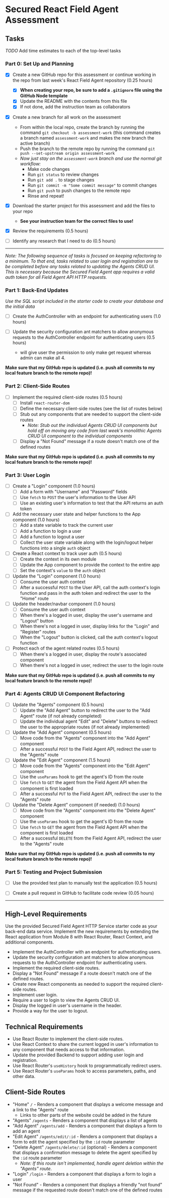 
# Secured React Field Agent Assessment

## Tasks

_TODO_ Add time estimates to each of the top-level tasks

### Part 0: Set Up and Planning

* [x] Create a new GitHub repo for this assessment or continue working in the repo from last week's React Field Agent repository (0.25 hours)
  * [x] **When creating your repo, be sure to add a `.gitignore` file using the GitHub Node template**
  *[x] Update the README with the contents from this file
  * [x] If not done, add the instruction team as collaborators

* [x] Create a new branch for all work on the assessment
  * From within the local repo, create the branch by running the command `git checkout -b assessment-work` (this command creates a branch named `assessment-work` and makes the new branch the active branch)
  * Push the branch to the remote repo by running the command `git push --set-upstream origin assessment-work`
  * _Now just stay on the `assessment-work` branch and use the normal git workflow:_
    * Make code changes
    * Run `git status` to review changes
    * Run `git add .` to stage changes
    * Run `git commit -m "Some commit message"` to commit changes
    * Run `git push` to push changes to the remote repo
    * Rinse and repeat!

* [x] Download the starter project for this assessment and add the files to your repo
  * **See your instruction team for the correct files to use!**

* [x] Review the requirements (0.5 hours)

* [ ] Identify any research that I need to do (0.5 hours)

---

_Note: The following sequence of tasks is focused on keeping refactoring to a minimum. To that end, tasks related to user login and registration are to be completed before any tasks related to updating the Agents CRUD UI. This is necessary because the Secured Field Agent app requires a valid auth token for all Field Agent API HTTP requests._

### Part 1: Back-End Updates

_Use the SQL script included in the starter code to create your database and the initial data_

* [ ] Create the AuthController with an endpoint for authenticating users (1.0 hours)

* [ ] Update the security configuration ant matchers to allow anonymous requests to the AuthController endpoint for authenticating users (0.5 hours)
  - will give user the permission to only make get request whereas admin can make all 4. 

**Make sure that my GitHub repo is updated (i.e. push all commits to my local feature branch to the remote repo)!**

### Part 2: Client-Side Routes

* [ ] Implement the required client-side routes (0.5 hours)
  * [ ] Install `react-router-dom`
  * [ ] Define the necessary client-side routes (see the list of routes below)
  * [ ] Stub out any components that are needed to support the client-side routes
    * _Note: Stub out the individual Agents CRUD UI components but hold off on moving any code from last week's monolithic Agents CRUD UI component to the individual components_
  * [ ] Display a "Not Found" message if a route doesn't match one of the defined routes

**Make sure that my GitHub repo is updated (i.e. push all commits to my local feature branch to the remote repo)!**

### Part 3: User Login

* [ ] Create a "Login" component (1.0 hours)
  * [ ] Add a form with "Username" and "Password" fields
  * [ ] Use `fetch` to `POST` the user's information to the User API
  * [ ] Use an existing user's information to test that the API returns an auth token

* [ ] Add the necessary user state and helper functions to the App component (1.0 hours)
  * [ ] Add a state variable to track the current user
  * [ ] Add a function to login a user
  * [ ] Add a function to logout a user
  * [ ] Collect the user state variable along with the login/logout helper functions into a single `auth` object

* [ ] Create a React context to track user auth (0.5 hours)
  * [ ] Create the context in its own module
  * [ ] Update the App component to provide the context to the entire app
  * [ ] Set the context's `value` to the `auth` object

* [ ] Update the "Login" component (1.0 hours)
  * [ ] Consume the user auth context
  * [ ] After a successful `POST` to the User API, call the auth context's login function and pass in the auth token and redirect the user to the "Home" route

* [ ] Update the header/navbar component (1.0 hours)
  * [ ] Consume the user auth context
  * [ ] When there's a logged in user, display the user's username and "Logout" button
  * [ ] When there's not a logged in user, display links for the "Login" and "Register" routes
  * [ ] When the "Logout" button is clicked, call the auth context's logout function

* [ ] Protect each of the agent related routes (0.5 hours)
  * [ ] When there's a logged in user, display the route's associated component
  * [ ] When there's not a logged in user, redirect the user to the login route

**Make sure that my GitHub repo is updated (i.e. push all commits to my local feature branch to the remote repo)!**

### Part 4: Agents CRUD UI Component Refactoring

* [ ] Update the "Agents" component (0.5 hours)
  * [ ] Update the "Add Agent" button to redirect the user to the "Add Agent" route (if not already completed)
  * [ ] Update the individual agent "Edit" and "Delete" buttons to redirect the user to the appropriate routes (if not already implemented)

* [ ] Update the "Add Agent" component (0.5 hours)
  * [ ] Move code from the "Agents" component into the "Add Agent" component
  * [ ] After a successful `POST` to the Field Agent API, redirect the user to the "Agents" route

* [ ] Update the "Edit Agent" component (1.5 hours)
  * [ ] Move code from the "Agents" component into the "Edit Agent" component
  * [ ] Use the `useParams` hook to get the agent's ID from the route
  * [ ] Use `fetch` to `GET` the agent from the Field Agent API when the component is first loaded
  * [ ] After a successful `PUT` to the Field Agent API, redirect the user to the "Agents" route

* [ ] Update the "Delete Agent" component (if needed) (1.0 hours)
  * [ ] Move code from the "Agents" component into the "Delete Agent" component
  * [ ] Use the `useParams` hook to get the agent's ID from the route
  * [ ] Use `fetch` to `GET` the agent from the Field Agent API when the component is first loaded
  * [ ] After a successful `DELETE` from the Field Agent API, redirect the user to the "Agents" route

**Make sure that my GitHub repo is updated (i.e. push all commits to my local feature branch to the remote repo)!**

### Part 5: Testing and Project Submission

* [ ] Use the provided test plan to manually test the application (0.5 hours)

* [ ] Create a pull request in GitHub to facilitate code review (0.05 hours)

---

## High-Level Requirements

Use the provided Secured Field Agent HTTP Service starter code as your back-end data service. Implement the new requirements by extending the React application from Module 8 with React Router, React Context, and additional components.

* Implement the AuthController with an endpoint for authenticating users.
* Update the security configuration ant matchers to allow anonymous requests to the AuthController endpoint for authenticating users.
* Implement the required client-side routes.
* Display a "Not Found" message if a route doesn't match one of the defined routes.
* Create new React components as needed to support the required client-side routes.
* Implement user login.
* Require a user to login to view the Agents CRUD UI.
* Display the logged in user's username in the header.
* Provide a way for the user to logout.

## Technical Requirements

* Use React Router to implement the client-side routes.
* Use React Context to share the current logged in user's information to any component that needs access to that information.
* Update the provided Backend to support adding user login and registration.
* Use React Router's `useHistory` hook to programmatically redirect users.
* Use React Router's `useParams` hook to access parameters, paths, and other data.

## Client-Side Routes

* "Home" `/` - Renders a component that displays a welcome message and a link to the "Agents" route
  * Links to other parts of the website could be added in the future
* "Agents" `/agents` - Renders a component that displays a list of agents
* "Add Agent" `/agents/add` - Renders a component that displays a form to add an agent
* "Edit Agent" `/agents/edit/:id` - Renders a component that displays a form to edit the agent specified by the `:id` route parameter
* "Delete Agent" `/agents/delete/:id` (optional) - Renders a component that displays a confirmation message to delete the agent specified by the `:id` route parameter
  * _Note: If this route isn't implemented, handle agent deletion within the "Agents" route._
* "Login" `/login` - Renders a component that displays a form to login a user
* "Not Found" - Renders a component that displays a friendly "not found" message if the requested route doesn't match one of the defined routes
